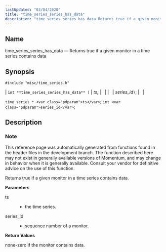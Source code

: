 ```yaml
---
lastUpdated: "03/04/2020"
title: "time_series_series_has_data"
description: "time series series has data Returns true if a given monitor in a time series contains data int time series series has data ts series id time series ts int series id This reference page was automatically generated from functions found in the header files in the development branch The..."
---
```


<a name="apis.time_series_series_has_data"></a> 
## Name

time_series_series_has_data — Returns true if a given monitor in a time series contains data

## Synopsis

`#include "misc/time_series.h"`

| `int **time_series_series_has_data** (` | <var class="pdparam">ts</var>, |   |
|   | <var class="pdparam">series_id</var>`)`; |   |

`time_series * <var class="pdparam">ts</var>`;
`int <var class="pdparam">series_id</var>`;<a name="idp63839728"></a> 
## Description

### Note

This reference page was automatically generated from functions found in the header files in the development branch. The function described here may not exist in generally available versions of Momentum, and may change in behavior when it is generally available. Consult your vendor for definitive advice on the use of this function.

Returns true if a given monitor in a time series contains data.

**<a name="idp63842624"></a> Parameters**

<dl class="variablelist">

<dt>ts</dt>

<dd>

- the time series.

</dd>

<dt>series_id</dt>

<dd>

- sequence number of a monitor.

</dd>

</dl>

**<a name="idp63847184"></a> Return Values**

none-zero if the monitor contains data.